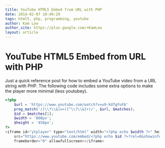 ```yaml
---
title: YouTube HTML5 Embed from URL with PHP
date: 2014-02-07 10:49:29
tags: html5, php, programming, youtube
author: Kam Low
author_site: https://plus.google.com/+KamLow
layout: article
---
```

# YouTube HTML5 Embed from URL with PHP

Just a quick reference post for how to embed a YouTube video from a URL string with PHP.
The following code includes some extra options to make the player more minimal (less youtubey).

~~~ php
<?php
    $url = 'https://www.youtube.com/watch?v=u9-kU7gfuFA'
    preg_match('/[\\?\\&]v=([^\\?\\&]+)/', $url, $matches);
    $id = $matches[1];
    $width = '800px';
    $height = '450px';
?>
<iframe id="ytplayer" type="text/html" width="<?php echo $width ?>" height="<?php echo $height ?>"
    src="https://www.youtube.com/embed/<?php echo $id ?>?rel=0&showinfo=0&color=white&iv_load_policy=3"
    frameborder="0" allowfullscreen></iframe> 
~~~ 